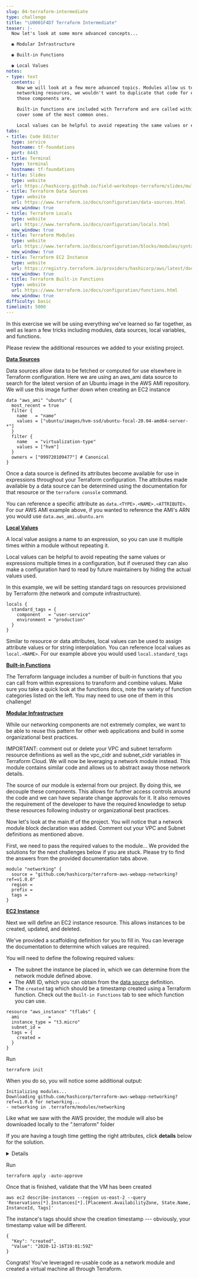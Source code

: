 ```yaml
---
slug: 04-terraform-intermediate
type: challenge
title: "\U0001F4D7 Terraform Intermediate"
teaser: |-
  Now let's look at some more advanced concepts...

  ◉ Modular Infrastructure

  ◉ Built-in Functions

  ◉ Local Values
notes:
- type: text
  contents: |
    Now we will look at a few more advanced topics. Modules allow us to break up our code into reusable components. If all of our applications need foundational
    networking resources, we wouldn't want to duplicate that code for every application we deploy. This also gives organizations finer control on who the authors of
    those components are.

    Built-in functions are included with Terraform and are called within expressions to transform and combine values. We won't cover all that are available but will
    cover some of the most common ones.

    Local values can be helpful to avoid repeating the same values or expressions multiple times in a configuration.
tabs:
- title: Code Editor
  type: service
  hostname: tf-foundations
  port: 8443
- title: Terminal
  type: terminal
  hostname: tf-foundations
- title: Slides
  type: website
  url: https://hashicorp.github.io/field-workshops-terraform/slides/multi-cloud/terraform-cloud/tf-intermediate/#2
- title: Terraform Data Sources
  type: website
  url: https://www.terraform.io/docs/configuration/data-sources.html
  new_window: true
- title: Terraform Locals
  type: website
  url: https://www.terraform.io/docs/configuration/locals.html
  new_window: true
- title: Terraform Modules
  type: website
  url: https://www.terraform.io/docs/configuration/blocks/modules/syntax.html
  new_window: true
- title: Terraform EC2 Instance
  type: website
  url: https://registry.terraform.io/providers/hashicorp/aws/latest/docs/resources/instance
  new_window: true
- title: Terraform Built-in Functions
  type: website
  url: https://www.terraform.io/docs/configuration/functions.html
  new_window: true
difficulty: basic
timelimit: 5000
---
```

In this exercise we will be using everything we've learned so far together, as well as learn a few tricks including modules, data sources, local variables, and functions.

Please review the additional resources we added to your existing project.

[<ins>**Data Sources**</ins>](https://www.terraform.io/docs/configuration/data-sources.html)

Data sources allow data to be fetched or computed for use elsewhere in Terraform configuration. Here we are using an aws_ami data source to search for the latest version
of an Ubuntu image in the AWS AMI repository. We will use this image further down when creating an EC2 instance

```
data "aws_ami" "ubuntu" {
  most_recent = true
  filter {
    name   = "name"
    values = ["ubuntu/images/hvm-ssd/ubuntu-focal-20.04-amd64-server-*"]
  }
  filter {
    name   = "virtualization-type"
    values = ["hvm"]
  }
  owners = ["099720109477"] # Canonical
}
```

Once a data source is defined its attributes become available for use in expressions throughout your Terraform configuration. The attributes made available by a data source can be determined using the documentation for that resource or the `terraform console` command.

You can reference a specific attribute as `data.<TYPE>.<NAME>.<ATTRIBUTE>`. For our AWS AMI example above, if you wanted to reference the AMI's ARN you would use `data.aws_ami.ubuntu.arn`

[<ins>**Local Values**</ins>](https://www.terraform.io/docs/configuration/locals.html)

A local value assigns a name to an expression, so you can use it multiple times within a module without repeating it.

Local values can be helpful to avoid repeating the same values or expressions multiple times in a configuration, but if overused they can also make a
configuration hard to read by future maintainers by hiding the actual values used.

In this example, we will be setting standard tags on resources provisioned by Terraform (the network and compute infrastructure).

```
locals {
  standard_tags = {
    component   = "user-service"
    environment = "production"
  }
}
```

Similar to resource or data attributes, local values can be used to assign attribute values or for string interpolation. You can reference local values as `local.<NAME>`.
For our example above you would used `local.standard_tags`

[<ins>**Built-in Functions**</ins>](https://www.terraform.io/docs/configuration/functions.html)

The Terraform language includes a number of built-in functions that you can call from within expressions to transform and combine values. Make sure you take a quick look at the functions docs, note the variety of function categories listed on the left. You may need to use one of them in this challenge!

[<ins>**Modular Infrastructure**</ins>](https://www.terraform.io/docs/configuration/modules.html)

While our networking components are not extremely complex, we want to be able to reuse this pattern for other web applications and build in some
organizational best practices.

IMPORTANT: comment out or delete your VPC and subnet terraform resource definitions as well as the vpc_cidr and subnet_cidr variables in Terraform Cloud. We will now be
leveraging a network module instead. This module contains similar code and allows us to abstract away those network details.

The source of our module is external from our project. By doing this, we decouple these components. This allows for further access controls around the code
and we can have separate change approvals for it. It also removes the requirement of the developer to have the required knowledge to setup these resources
following industry or organizational best practices.

Now let's look at the main.tf of the project. You will notice that a network module block declaration was added. Comment out your VPC and Subnet definitions as mentioned
above.

First, we need to pass the required values to the module... We provided the solutions for the next challenges below if you are stuck. Please try to find the answers from
the provided documentation tabs above.

```
module "networking" {
  source = "github.com/hashicorp/terraform-aws-webapp-networking?ref=v1.0.0"
  region =
  prefix =
  tags =
}
```

[<ins>**EC2 Instance**</ins>](https://registry.terraform.io/providers/hashicorp/aws/latest/docs/resources/instance)

Next we will define an EC2 instance resource. This allows instances to be created, updated, and deleted.

We've provided a scaffolding definition for you to fill in. You can leverage the documentation to determine which values are required.

You will need to define the following required values:
  - The subnet the instance be placed in, which we can determine from the network module defined above.
  - The AMI ID, which you can obtain from the [data source](https://registry.terraform.io/providers/hashicorp/aws/latest/docs/data-sources/ami) definition.
  - The `created` tag which should be a timestamp created using a Terraform function. Check out the `Built-in Functions` tab to see which function you can use.

```
resource "aws_instance" "tflabs" {
  ami           =
  instance_type = "t3.micro"
  subnet_id =
  tags = {
    created =
  }
}
```

Run
```
terraform init
```

When you do so, you will notice some additional output:
```
Initializing modules...
Downloading github.com/hashicorp/terraform-aws-webapp-networking?ref=v1.0.0 for networking...
- networking in .terraform/modules/networking
```
Like what we saw with the AWS provider, the module will also be downloaded locally to the ".terraform" folder


If you are having a tough time getting the right attributes, click **details** below for the solution.

<details>

**Module declaration**
```
module "networking" {
  source = "github.com/hashicorp/terraform-aws-webapp-networking?ref=v1.0.0"
  region = var.region
  prefix = "${var.prefix}-network"
  tags = local.standard_tags
}
```
**EC2 declaration**
```
resource "aws_instance" "tflabs" {
  ami           = data.aws_ami.ubuntu.id
  instance_type = "t3.micro"
  subnet_id = module.networking.subnet_id
  tags = {
      created = timestamp()
  }
}
```
</details>

Run
```
terraform apply -auto-approve
```

Once that is finished, validate that the VM has been created
```
aws ec2 describe-instances --region us-east-2 --query 'Reservations[*].Instances[*].[Placement.AvailabilityZone, State.Name, InstanceId, Tags]'
```
The instance's tags should show the creation timestamp --- obviously, your timestamp value will be different.
```
{
  "Key": "created",
  "Value": "2020-12-16T19:01:59Z"
}
```
Congrats! You've leveraged re-usable code as a network module and created a virtual machine all through Terraform.
